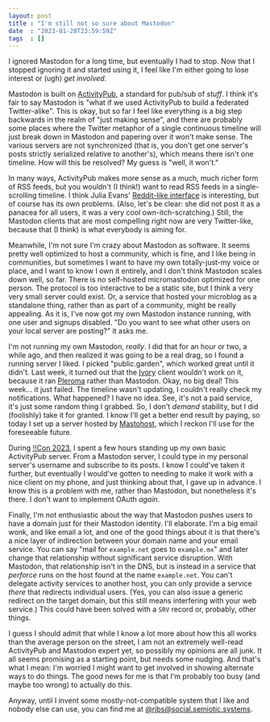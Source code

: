 ```yaml
---
layout: post
title : "I'm still not so sure about Mastodon"
date  : "2023-01-28T23:59:59Z"
tags  : []
---
```


I ignored Mastodon for a long time, but eventually I had to stop.  Now that I
stopped ignoring it and started using it, I feel like I'm either going to lose
interest or (ugh) *get involved*.

Mastodon is built on [ActivityPub](https://activitypub.rocks/), a standard for
pub/sub of *stuff*.  I think it's fair to say Mastodon is "what if we used
ActivityPub to build a federated Twitter-alike".  This is okay, but so far I
feel like everything is a big step backwards in the realm of "just making
sense", and there are probably some places where the Twitter metaphor of a
single continuous timeline will just break down in Mastodon and papering over
it won't make sense.  The various servers are not synchronized (that is, you
don't get one server's posts strictly serialized relative to another's), which
means there isn't one timeline.  How will this be resolved?  My guess is "well,
it won't."

In many ways, ActivityPub makes more sense as a much, much richer form of RSS
feeds, but you wouldn't (I think!) want to read RSS feeds in a single-scrolling
timeline.  I think Julia Evans' [Reddit-like
interface](https://social.jvns.ca/@b0rk/109701532005617273) is interesting, but
of course has its own problems.  (Also, let's be clear: she did not post it as
a panacea for all users, it was a very cool own-itch-scratching.)  Still, the
Mastodon clients that are most compelling right now are very Twitter-like,
because that (I think) is what everybody is aiming for.

Meanwhile, I'm not sure I'm crazy about Mastodon as software.  It seems pretty
well optimized to host a community, which is fine, and I like being in
communities, but sometimes I want to have my own totally-just-my voice or
place, and I want to know I own it entirely, and I don't think Mastodon scales
down well, so far.  There is no self-hosted micromastodon optimized for one
person.  The protocol is too interactive to be a static site, but I think a
very very small server could exist.  Or, a service that hosted your microblog
as a standalone thing, rather than as part of a community, might be really
appealing.  As it is, I've now got my own Mastodon instance running, with one
user and signups disabled.  "Do you want to see what other users on your local
server are posting?" it asks me.

I'm not running my own Mastodon, *really*.  I did that for an hour or two, a
while ago, and then realized it was going to be a real drag, so I found a
running server I liked.  I picked "public.garden", which worked great until it
didn't.  Last week, it turned out that the [Ivory](https://tapbots.com/ivory/)
client wouldn't work on it, because it ran [Pleroma](https://pleroma.social/)
rather than Mastodon.  Okay, no big deal!  This week… it just failed.  The
timeline wasn't updating, I couldn't really check my notifications.  What
happened?  I have no idea.  See, it's not a paid service, it's just some random
thing I grabbed.  So, I don't *demand* stability, but I did (foolishly) take it
for granted.  I know I'll get a better end result by paying, so today I set up
a server hosted by [Mastohost](https://masto.host/), which I reckon I'll use
for the foreseeable future.

During [!!Con 2023](https://bangbangcon.com/), I spent a few hours standing up
my own basic ActivityPub server.  From a Mastodon server, I could type in my
personal server's username and subscribe to its posts.  I know I could've taken
it further, but eventually I would've gotten to needing to make it work with a
nice client on my phone, and just thinking about that, I gave up in advance.  I
know this is a problem with me, rather than Mastodon, but nonetheless it's
there.  I don't want to implement OAuth *again*.

Finally, I'm not enthusiastic about the way that Mastodon pushes users to have
a domain just for their Mastodon identity.  I'll elaborate.  I'm a big email
wonk, and like email a lot, and one of the good things about it is that there's
a nice layer of indirection between your domain name and your email service.
You can say "mail for `example.net` goes to `example.mx`" and later change that
relationship without significant service disruption.  With Mastodon, that
relationship isn't in the DNS, but is instead in a service that *perforce* runs
on the host found at the name `example.net`.  You can't delegate activity
services to another host, you can only provide a service *there* that redirects
individual users.  (Yes, you can also issue a generic redirect on the target
domain, but this still means interfering with your web service.)  This could
have been solved with a `SRV` record or, probably, other things.

I guess I should admit that while I know a lot more about how this all works
than the average person on the street, I am not an extremely well-read
ActivityPub and Mastodon expert yet, so possibly my opinions are all junk.  It
all seems promising as a starting point, but needs some nudging.  And that's
what I mean: I'm worried I might want to get involved in showing alternate ways
to do things.  The good news for me is that I'm probably too busy (and maybe
too wrong) to actually do this.

Anyway, until I invent some mostly-not-compatible system that I like and nobody
else can use, you can find me at
[@rjbs@social.semiotic.systems](https://social.semiotic.systems/@rjbs).
